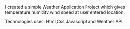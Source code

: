 I created a simple Weather Application Project which gives temperature,humidity,wind speed at user entered location.

Technologies used: Html,Css,Javascript and Weather API
